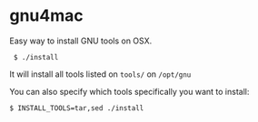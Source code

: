 # gnu4mac

Easy way to install GNU tools on OSX. 

     $ ./install

It will install all tools listed on `tools/` on `/opt/gnu`

You can also specify which tools specifically you want to install:

    $ INSTALL_TOOLS=tar,sed ./install
